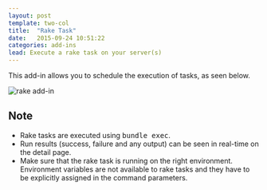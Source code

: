 ```yaml
---
layout: post
template: two-col
title:  "Rake Task"
date:   2015-09-24 10:51:22
categories: add-ins
lead: Execute a rake task on your server(s)
---
```


This add-in allows you to schedule the execution of tasks, as seen below.

![rake add-in](http://cdn.cloud66.com.s3.amazonaws.com/images/help/rake_add.png)

## Note
* Rake tasks are executed using <kbd>bundle exec</kbd>.
* Run results (success, failure and any output) can be seen in real-time on the detail page.
* Make sure that the rake task is running on the right environment. Environment variables are not available to rake tasks and they have to be explicitly assigned in the command parameters.